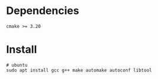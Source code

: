# Dependencies
```shell
cmake >= 3.20
```

# Install
```shell
# ubuntu
sudo apt install gcc g++ make automake autoconf libtool
```